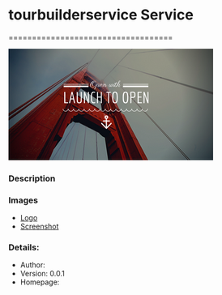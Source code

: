 # tourbuilderservice Service
===================================

![tourbuilderservice-popover](images/popover.png)

### Description




### Images
- [Logo](images/logo.png)
- [Screenshot](images/screenshot01.png)


### Details:

- Author: 
- Version: 0.0.1
- Homepage: 
